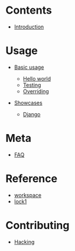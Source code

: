 # Contents

- [Introduction](./introduction.md)

# Usage

- [Basic usage]()
  - [Hello world](./usage/hello-world.md)
  - [Testing](./usage/testing.md)
  - [Overriding](./usage/overriding.md)

- [Showcases]()
  - [Django](./showcases/django.md)

# Meta

- [FAQ](./FAQ.md)

# Reference

- [workspace](./lib/workspace.md)
- [lock1](./lib/lock1.md)

# Contributing

- [Hacking](./HACKING.md)

